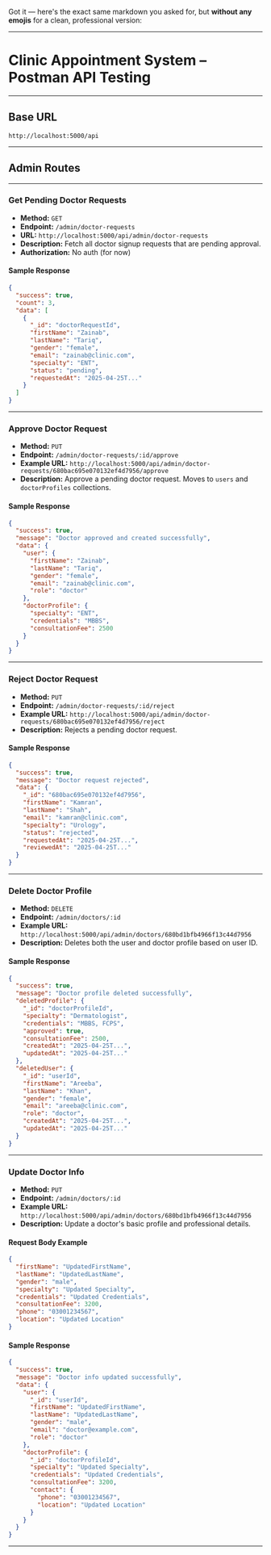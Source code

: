 Got it — here's the exact same markdown you asked for, but **without any emojis** for a clean, professional version:

---

# Clinic Appointment System – Postman API Testing

---

## Base URL

```
http://localhost:5000/api
```

---

## Admin Routes

---

### Get Pending Doctor Requests

- **Method:** `GET`
- **Endpoint:** `/admin/doctor-requests`
- **URL:** `http://localhost:5000/api/admin/doctor-requests`
- **Description:** Fetch all doctor signup requests that are pending approval.
- **Authorization:** No auth (for now)

#### Sample Response

```json
{
  "success": true,
  "count": 3,
  "data": [
    {
      "_id": "doctorRequestId",
      "firstName": "Zainab",
      "lastName": "Tariq",
      "gender": "female",
      "email": "zainab@clinic.com",
      "specialty": "ENT",
      "status": "pending",
      "requestedAt": "2025-04-25T..."
    }
  ]
}
```

---

### Approve Doctor Request

- **Method:** `PUT`
- **Endpoint:** `/admin/doctor-requests/:id/approve`
- **Example URL:** `http://localhost:5000/api/admin/doctor-requests/680bac695e070132ef4d7956/approve`
- **Description:** Approve a pending doctor request. Moves to `users` and `doctorProfiles` collections.

#### Sample Response

```json
{
  "success": true,
  "message": "Doctor approved and created successfully",
  "data": {
    "user": {
      "firstName": "Zainab",
      "lastName": "Tariq",
      "gender": "female",
      "email": "zainab@clinic.com",
      "role": "doctor"
    },
    "doctorProfile": {
      "specialty": "ENT",
      "credentials": "MBBS",
      "consultationFee": 2500
    }
  }
}
```

---

### Reject Doctor Request

- **Method:** `PUT`
- **Endpoint:** `/admin/doctor-requests/:id/reject`
- **Example URL:** `http://localhost:5000/api/admin/doctor-requests/680bac695e070132ef4d7956/reject`
- **Description:** Rejects a pending doctor request.

#### Sample Response

```json
{
  "success": true,
  "message": "Doctor request rejected",
  "data": {
    "_id": "680bac695e070132ef4d7956",
    "firstName": "Kamran",
    "lastName": "Shah",
    "email": "kamran@clinic.com",
    "specialty": "Urology",
    "status": "rejected",
    "requestedAt": "2025-04-25T...",
    "reviewedAt": "2025-04-25T..."
  }
}
```

---

### Delete Doctor Profile

- **Method:** `DELETE`
- **Endpoint:** `/admin/doctors/:id`
- **Example URL:** `http://localhost:5000/api/admin/doctors/680bd1bfb4966f13c44d7956`
- **Description:** Deletes both the user and doctor profile based on user ID.

#### Sample Response

```json
{
  "success": true,
  "message": "Doctor profile deleted successfully",
  "deletedProfile": {
    "_id": "doctorProfileId",
    "specialty": "Dermatologist",
    "credentials": "MBBS, FCPS",
    "approved": true,
    "consultationFee": 2500,
    "createdAt": "2025-04-25T...",
    "updatedAt": "2025-04-25T..."
  },
  "deletedUser": {
    "_id": "userId",
    "firstName": "Areeba",
    "lastName": "Khan",
    "gender": "female",
    "email": "areeba@clinic.com",
    "role": "doctor",
    "createdAt": "2025-04-25T...",
    "updatedAt": "2025-04-25T..."
  }
}
```

---

### Update Doctor Info

- **Method:** `PUT`
- **Endpoint:** `/admin/doctors/:id`
- **Example URL:** `http://localhost:5000/api/admin/doctors/680bd1bfb4966f13c44d7956`
- **Description:** Update a doctor's basic profile and professional details.

#### Request Body Example

```json
{
  "firstName": "UpdatedFirstName",
  "lastName": "UpdatedLastName",
  "gender": "male",
  "specialty": "Updated Specialty",
  "credentials": "Updated Credentials",
  "consultationFee": 3200,
  "phone": "03001234567",
  "location": "Updated Location"
}
```

#### Sample Response

```json
{
  "success": true,
  "message": "Doctor info updated successfully",
  "data": {
    "user": {
      "_id": "userId",
      "firstName": "UpdatedFirstName",
      "lastName": "UpdatedLastName",
      "gender": "male",
      "email": "doctor@example.com",
      "role": "doctor"
    },
    "doctorProfile": {
      "_id": "doctorProfileId",
      "specialty": "Updated Specialty",
      "credentials": "Updated Credentials",
      "consultationFee": 3200,
      "contact": {
        "phone": "03001234567",
        "location": "Updated Location"
      }
    }
  }
}
```

---

